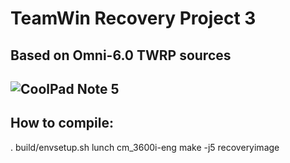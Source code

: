 <h1>TeamWin Recovery Project 3</h1>

<h2>Based on Omni-6.0 TWRP sources<h2>

<img src="http://www.gadgetdiary.com/wp-content/uploads/2016/09/CtloEolUkAQTW91.jpeg" alt="CoolPad Note 5" style="width:width;height:height;"> 

<h2>How to compile:</h2>
	. build/envsetup.sh
	lunch cm_3600i-eng
	make -j5 recoveryimage
